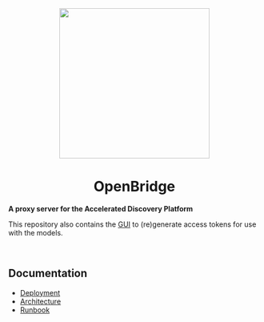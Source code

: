 <div align="center">
<img src="https://github.com/user-attachments/assets/0dc46b0f-1072-4b75-a3ec-d84d4733f775" width="300">

# OpenBridge

</div>

**A proxy server for the Accelerated Discovery Platform**

This repository also contains the [GUI](https://open.accelerator.cafe) to (re)generate access tokens for use with the models.

<br>

## Documentation

-   [Deployment](/doc/deployment.md)
-   [Architecture](/doc/architecture.md)
-   [Runbook](/doc/runbook.md)
